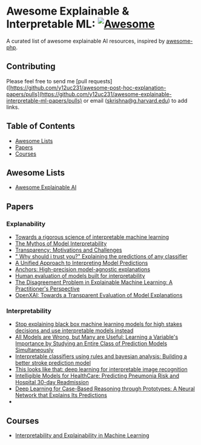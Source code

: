 # Awesome Explainable & Interpretable ML: [![Awesome](https://cdn.rawgit.com/sindresorhus/awesome/d7305f38d29fed78fa85652e3a63e154dd8e8829/media/badge.svg)](https://github.com/sindresorhus/awesome)
A curated list of awesome explainable AI resources, inspired by [awesome-php](https://github.com/ziadoz/awesome-php).



## Contributing
Please feel free to send me [pull requests]([https://github.com/y12uc231/awesome-post-hoc-explanation-papers/pulls](https://github.com/y12uc231/awesome-explainable-interpretable-ml-papers/pulls) or email (skrishna@g.harvard.edu) to add links.

## Table of Contents

 - [Awesome Lists](#awesome-lists)
 - [Papers](#papers)
 - [Courses](#courses)
 
 
## Awesome Lists

- [Awesome Explainable AI](https://github.com/wangyongjie-ntu/Awesome-explainable-AI)

## Papers

### Explanability
- [Towards a rigorous science of interpretable machine learning](https://arxiv.org/pdf/1702.08608.pdf)
- [The Mythos of Model Interpretability](https://dl.acm.org/doi/pdf/10.1145/3236386.3241340)
- [Transparency: Motivations and Challenges](https://link.springer.com/chapter/10.1007/978-3-030-28954-6_2)
- [" Why should i trust you?" Explaining the predictions of any classifier](https://arxiv.org/pdf/1602.04938.pdf?source=post_page---------------------------)
- [A Unified Approach to Interpreting Model Predictions](https://arxiv.org/abs/1705.07874)
- [Anchors: High-precision model-agnostic explanations]() 
- [Human evaluation of models built for interpretability](https://ojs.aaai.org/index.php/HCOMP/article/view/5280)
- [The Disagreement Problem in Explainable Machine Learning: A Practitioner's Perspective](https://arxiv.org/pdf/2202.01602.pdf)
- [OpenXAI: Towards a Transparent Evaluation of Model Explanations](https://arxiv.org/abs/2206.11104)

### Interpretability 
- [Stop explaining black box machine learning models for high stakes decisions and use interpretable models instead](https://www.ncbi.nlm.nih.gov/pmc/articles/PMC9122117/)
- [All Models are Wrong, but Many are Useful: Learning a Variable's Importance by Studying an Entire Class of Prediction Models Simultaneously](https://www.jmlr.org/papers/volume20/18-760/18-760.pdf?ref=https://githubhelp.com)
- [Interpretable classifiers using rules and bayesian analysis: Building a better stroke prediction model](https://scholar.google.com/citations?view_op=view_citation&hl=en&user=mezKJyoAAAAJ&citation_for_view=mezKJyoAAAAJ:pqnbT2bcN3wC)
- [This looks like that: deep learning for interpretable image recognition](https://proceedings.neurips.cc/paper/2019/file/adf7ee2dcf142b0e11888e72b43fcb75-Paper.pdf)
- [Intelligible Models for HealthCare: Predicting Pneumonia Risk and Hospital 30-day Readmission](https://people.dbmi.columbia.edu/noemie/papers/15kdd.pdf)
- [Deep Learning for Case-Based Reasoning through Prototypes: A Neural Network that Explains Its Predictions](https://arxiv.org/pdf/1710.04806.pdf)
- 

## Courses

- [Interpretability and Explainability in Machine Learning](https://interpretable-ml-class.github.io/)





